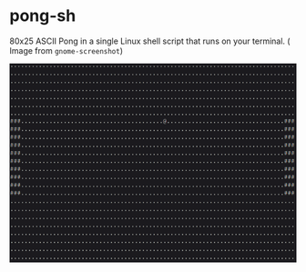 # pong-sh
80x25 ASCII Pong in a single Linux shell script that runs on your terminal.
( Image from `gnome-screenshot`)

![Screenshot](./examples/gameplay.png)
